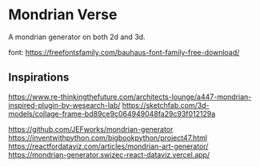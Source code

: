 # Mondrian Verse
 A mondrian generator on both 2d and 3d.


font: https://freefontsfamily.com/bauhaus-font-family-free-download/

## Inspirations

https://www.re-thinkingthefuture.com/architects-lounge/a447-mondrian-inspired-plugin-by-wesearch-lab/
https://sketchfab.com/3d-models/collage-frame-bd89ce9c064949048fa29c93f012129a

https://github.com/JEFworks/mondrian-generator
https://inventwithpython.com/bigbookpython/project47.html
https://reactfordataviz.com/articles/mondrian-art-generator/
https://mondrian-generator.swizec-react-dataviz.vercel.app/